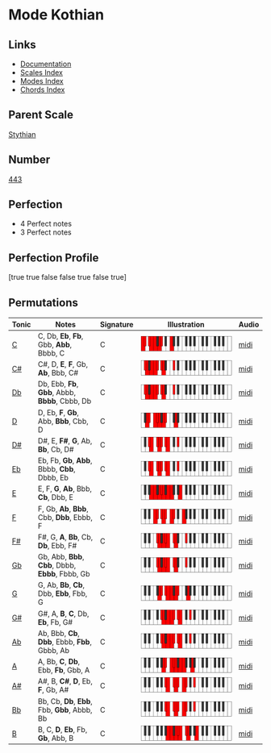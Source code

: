 # Mode Kothian

## Links

- [Documentation](index.md)
- [Scales Index](Scales.md)
- [Modes Index](Modes.md)
- [Chords Index](Chords.md)

## Parent Scale

[Stythian](ScaleStythian.md)

## Number

[443](https://ianring.com/musictheory/scales/443)

## Perfection

- 4 Perfect notes
- 3 Perfect notes

## Perfection Profile

[true true false false true false true]

## Permutations

| Tonic | Notes | Signature | Illustration | Audio |
|-------|-------|-----------|--------------|-------|
| [C](ModeCNaturalKothian.md) | C, Db, **Eb**, **Fb**, Gbb, **Abb**, Bbbb, C | C | ![CNaturalKothian](ModeCNaturalKothian.png) | [midi](https://github.com/edipermadi/music/blob/main/docs/ModeCNaturalKothian.mid?raw=true) |
| [C#](ModeCSharpKothian.md) | C#, D, **E**, **F**, Gb, **Ab**, Bbb, C# | C | ![CSharpKothian](ModeCSharpKothian.png) | [midi](https://github.com/edipermadi/music/blob/main/docs/ModeCSharpKothian.mid?raw=true) |
| [Db](ModeDFlatKothian.md) | Db, Ebb, **Fb**, **Gbb**, Abbb, **Bbbb**, Cbbb, Db | C | ![DFlatKothian](ModeDFlatKothian.png) | [midi](https://github.com/edipermadi/music/blob/main/docs/ModeDFlatKothian.mid?raw=true) |
| [D](ModeDNaturalKothian.md) | D, Eb, **F**, **Gb**, Abb, **Bbb**, Cbb, D | C | ![DNaturalKothian](ModeDNaturalKothian.png) | [midi](https://github.com/edipermadi/music/blob/main/docs/ModeDNaturalKothian.mid?raw=true) |
| [D#](ModeDSharpKothian.md) | D#, E, **F#**, **G**, Ab, **Bb**, Cb, D# | C | ![DSharpKothian](ModeDSharpKothian.png) | [midi](https://github.com/edipermadi/music/blob/main/docs/ModeDSharpKothian.mid?raw=true) |
| [Eb](ModeEFlatKothian.md) | Eb, Fb, **Gb**, **Abb**, Bbbb, **Cbb**, Dbbb, Eb | C | ![EFlatKothian](ModeEFlatKothian.png) | [midi](https://github.com/edipermadi/music/blob/main/docs/ModeEFlatKothian.mid?raw=true) |
| [E](ModeENaturalKothian.md) | E, F, **G**, **Ab**, Bbb, **Cb**, Dbb, E | C | ![ENaturalKothian](ModeENaturalKothian.png) | [midi](https://github.com/edipermadi/music/blob/main/docs/ModeENaturalKothian.mid?raw=true) |
| [F](ModeFNaturalKothian.md) | F, Gb, **Ab**, **Bbb**, Cbb, **Dbb**, Ebbb, F | C | ![FNaturalKothian](ModeFNaturalKothian.png) | [midi](https://github.com/edipermadi/music/blob/main/docs/ModeFNaturalKothian.mid?raw=true) |
| [F#](ModeFSharpKothian.md) | F#, G, **A**, **Bb**, Cb, **Db**, Ebb, F# | C | ![FSharpKothian](ModeFSharpKothian.png) | [midi](https://github.com/edipermadi/music/blob/main/docs/ModeFSharpKothian.mid?raw=true) |
| [Gb](ModeGFlatKothian.md) | Gb, Abb, **Bbb**, **Cbb**, Dbbb, **Ebbb**, Fbbb, Gb | C | ![GFlatKothian](ModeGFlatKothian.png) | [midi](https://github.com/edipermadi/music/blob/main/docs/ModeGFlatKothian.mid?raw=true) |
| [G](ModeGNaturalKothian.md) | G, Ab, **Bb**, **Cb**, Dbb, **Ebb**, Fbb, G | C | ![GNaturalKothian](ModeGNaturalKothian.png) | [midi](https://github.com/edipermadi/music/blob/main/docs/ModeGNaturalKothian.mid?raw=true) |
| [G#](ModeGSharpKothian.md) | G#, A, **B**, **C**, Db, **Eb**, Fb, G# | C | ![GSharpKothian](ModeGSharpKothian.png) | [midi](https://github.com/edipermadi/music/blob/main/docs/ModeGSharpKothian.mid?raw=true) |
| [Ab](ModeAFlatKothian.md) | Ab, Bbb, **Cb**, **Dbb**, Ebbb, **Fbb**, Gbbb, Ab | C | ![AFlatKothian](ModeAFlatKothian.png) | [midi](https://github.com/edipermadi/music/blob/main/docs/ModeAFlatKothian.mid?raw=true) |
| [A](ModeANaturalKothian.md) | A, Bb, **C**, **Db**, Ebb, **Fb**, Gbb, A | C | ![ANaturalKothian](ModeANaturalKothian.png) | [midi](https://github.com/edipermadi/music/blob/main/docs/ModeANaturalKothian.mid?raw=true) |
| [A#](ModeASharpKothian.md) | A#, B, **C#**, **D**, Eb, **F**, Gb, A# | C | ![ASharpKothian](ModeASharpKothian.png) | [midi](https://github.com/edipermadi/music/blob/main/docs/ModeASharpKothian.mid?raw=true) |
| [Bb](ModeBFlatKothian.md) | Bb, Cb, **Db**, **Ebb**, Fbb, **Gbb**, Abbb, Bb | C | ![BFlatKothian](ModeBFlatKothian.png) | [midi](https://github.com/edipermadi/music/blob/main/docs/ModeBFlatKothian.mid?raw=true) |
| [B](ModeBNaturalKothian.md) | B, C, **D**, **Eb**, Fb, **Gb**, Abb, B | C | ![BNaturalKothian](ModeBNaturalKothian.png) | [midi](https://github.com/edipermadi/music/blob/main/docs/ModeBNaturalKothian.mid?raw=true) |
